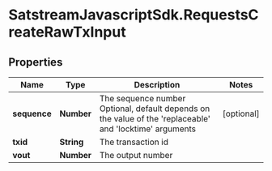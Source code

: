 # SatstreamJavascriptSdk.RequestsCreateRawTxInput

## Properties
Name | Type | Description | Notes
------------ | ------------- | ------------- | -------------
**sequence** | **Number** | The sequence number Optional, default depends on the value of the &#x27;replaceable&#x27; and &#x27;locktime&#x27; arguments | [optional] 
**txid** | **String** | The transaction id | 
**vout** | **Number** | The output number | 
